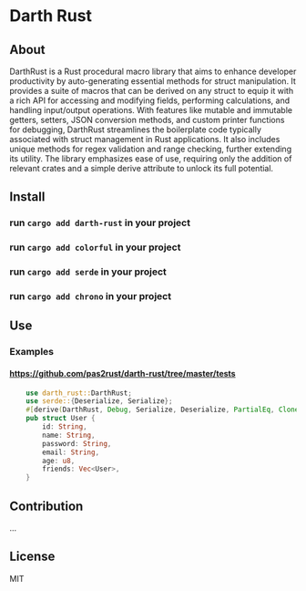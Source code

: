 # Darth Rust

## About
DarthRust is a Rust procedural macro library that aims to enhance developer productivity by auto-generating essential methods for struct manipulation. It provides a suite of macros that can be derived on any struct to equip it with a rich API for accessing and modifying fields, performing calculations, and handling input/output operations. With features like mutable and immutable getters, setters, JSON conversion methods, and custom printer functions for debugging, DarthRust streamlines the boilerplate code typically associated with struct management in Rust applications. It also includes unique methods for regex validation and range checking, further extending its utility. The library emphasizes ease of use, requiring only the addition of relevant crates and a simple derive attribute to unlock its full potential.

## Install
### run `cargo add darth-rust` in your project
### run `cargo add colorful` in your project
### run `cargo add serde` in your project
### run `cargo add chrono` in your project

## Use
### Examples
#### https://github.com/pas2rust/darth-rust/tree/master/tests
```rust
    use darth_rust::DarthRust;
    use serde::{Deserialize, Serialize};
    #[derive(DarthRust, Debug, Serialize, Deserialize, PartialEq, Clone)]
    pub struct User {
        id: String,
        name: String,
        password: String,
        email: String,
        age: u8,
        friends: Vec<User>,
    }
```

## Contribution
...

## License
MIT